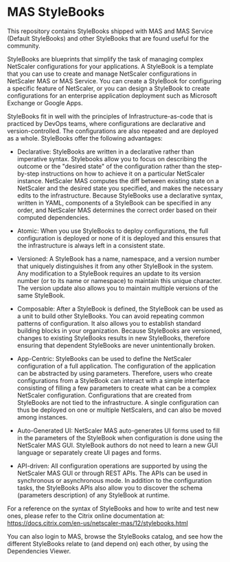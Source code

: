 # MAS StyleBooks


This repository contains StyleBooks shipped with MAS and MAS Service (Default StyleBooks) and other StyleBooks that are found useful for the community.

StyleBooks are blueprints that simplify the task of managing complex NetScaler configurations for your applications. A StyleBook is a template that you can use to create and manage NetScaler configurations in NetScaler MAS or MAS Service. You can create a StyleBook for configuring a specific feature of NetScaler, or you can design a StyleBook to create configurations for an enterprise application deployment such as Microsoft Exchange or Google Apps.

StyleBooks fit in well with the principles of Infrastructure-as-code that is practiced by DevOps teams, where configurations are declarative and version-controlled. The configurations are also repeated and are deployed as a whole. StyleBooks offer the following advantages: 

* Declarative: StyleBooks are written in a declarative rather than imperative syntax. Stylebooks allow you to focus on describing the outcome or the "desired state" of the configuration rather than the step-by-step instructions on how to achieve it on a particular NetScaler instance. NetScaler MAS computes the diff between existing state on a NetScaler and the desired state you specified, and makes the necessary edits to the infrastructure. Because StyleBooks use a declarative syntax, written in YAML, components of a StyleBook can be specified in any order, and NetScaler MAS determines the correct order based on their computed dependencies. 

* Atomic: When you use StyleBooks to deploy configurations, the full configuration is deployed or none of it is deployed and this ensures that the infrastructure is always left in a consistent state.

* Versioned: A StyleBook has a name, namespace, and a version number that uniquely distinguishes it from any other StyleBook in the system. Any modification to a StyleBook requires an update to its version number (or to its name or namespace) to maintain this unique character. The version update also allows you to maintain multiple versions of the same StyleBook.

* Composable: After a StyleBook is defined, the StyleBook can be used as a unit to build other StyleBooks. You can avoid repeating common patterns of configuration. It also allows you to establish standard building blocks in your organization. Because StyleBooks are versioned, changes to existing StyleBooks results in new StyleBooks, therefore ensuring that dependent StyleBooks are never unintentionally broken.

* App-Centric: StyleBooks can be used to define the NetScaler configuration of a full application. The configuration of the application can be abstracted by using parameters. Therefore, users who create configurations from a StyleBook can interact with a simple interface consisting of filling a few parameters to create what can be a complex NetScaler configuration. Configurations that are created from StyleBooks are not tied to the infrastructure. A single configuration can thus be deployed on one or multiple NetScalers, and can also be moved among instances.

* Auto-Generated UI: NetScaler MAS auto-generates UI forms used to fill in the parameters of the StyleBook when configuration is done using the NetScaler MAS GUI. StyleBook authors do not need to learn a new GUI language or separately create UI pages and forms.

* API-driven: All configuration operations are supported by using the NetScaler MAS GUI or through REST APIs. The APIs can be used in synchronous or asynchronous mode. In addition to the configuration tasks, the StyleBooks APIs also allow you to discover the schema (parameters description) of any StyleBook at runtime.

For a reference on the syntax of StyleBooks and how to write and test new ones, please refer to the Citrix online documentation at: https://docs.citrix.com/en-us/netscaler-mas/12/stylebooks.html

You can also login to MAS, browse the StyleBooks catalog, and see how the different StyleBooks relate to (and depend on) each other, by using the Dependencies Viewer. 

